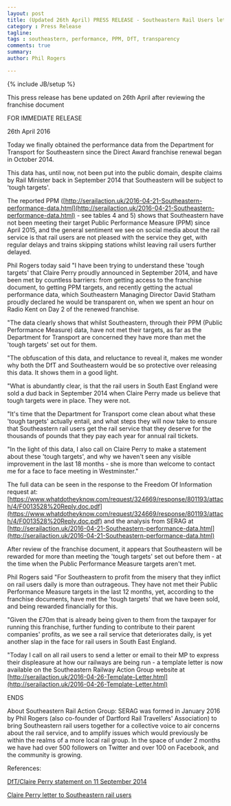 ```yaml
---
layout: post
title: (Updated 26th April) PRESS RELEASE - Southeastern Rail Users let down by Claire Perry
category : Press Release
tagline: 
tags : southeastern, performance, PPM, DfT, transparency
comments: true
summary: 
author: Phil Rogers

---
```


{% include JB/setup %}

This press release has bene updated on 26th April after reviewing the franchise document

FOR IMMEDIATE RELEASE

26th April 2016

Today we finally obtained the performance data from the Department for Transport for Southeastern since the Direct Award franchise renewal began in October 2014.

This data has, until now, not been put into the public domain, despite claims by Rail Minister back in September 2014 that Southeastern will be subject to 'tough targets'.

The reported PPM ([http://serailaction.uk/2016-04-21-Southeastern-performance-data.html](http://serailaction.uk/2016-04-21-Southeastern-performance-data.html) - see tables 4 and 5) shows that Southeastern have not been meeting their target Public Performance Measure (PPM) since April 2015, and the general sentiment we see on social media about the rail service is that rail users are not pleased with the service they get, with regular delays and trains skipping stations whilst leaving rail users further delayed.

Phil Rogers today said "I have been trying to understand these 'tough targets' that Claire Perry proudly announced in September 2014, and have been met by countless barriers: from getting access to the franchise document, to getting PPM targets, and recently getting the actual performance data, which Southeastern Managing Director David Statham proudly declared he would be transparent on, when we spent an hour on Radio Kent on Day 2 of the renewed franchise.

"The data clearly shows that whilst Southeastern, through their PPM (Public Performance Measure) data, have not met their targets, as far as the Department for Transport are concerned they have more than met the 'tough targets' set out for them.

"The obfuscation of this data, and reluctance to reveal it, makes me wonder why both the DfT and Southeastern would be so protective over releasing this data. It shows them in a good light.

"What is abundantly clear, is that the rail users in South East England were sold a dud back in September 2014 when Claire Perry made us believe that tough targets were in place. They were not.

"It's time that the Department for Transport come clean about what these 'tough targets' actually entail, and what steps they will now take to ensure that Southeastern rail users get the rail service that they deserve for the thousands of pounds that they pay each year for annual rail tickets.

"In the light of this data, I also call on Claire Perry to make a statement about these 'tough targets', and why we haven't seen any visible improvement in the last 18 months - she is more than welcome to contact me for a face to face meeting in Westminster."

The full data can be seen in the response to the Freedom Of Information request at: [https://www.whatdotheyknow.com/request/324669/response/801193/attach/4/F0013528%20Reply.doc.pdf](https://www.whatdotheyknow.com/request/324669/response/801193/attach/4/F0013528%20Reply.doc.pdf) and the analysis from SERAG at [http://serailaction.uk/2016-04-21-Southeastern-performance-data.html](http://serailaction.uk/2016-04-21-Southeastern-performance-data.html)

After review of the franchise document, it appears that Southeastern will be rewarded for more than meeting the 'tough targets' set out before them - at the time when the Public Performance Measure targets aren't met.

Phil Rogers said "For Southeastern to profit from the misery that they inflict on rail users daily is more than outrageous. They have not met their Public Performance Measure targets in the last 12 months, yet, according to the franchise documents, have met the 'tough targets' that we have been sold, and being rewarded financially for this. 

"Given the £70m that is already being given to them from the taxpayer for running this franchise, further funding to contribute to their parent companies' profits, as we see a rail service that deteriorates daily, is yet another slap in the face for rail users in South East England.

"Today I call on all rail users to send a letter or email to their MP to express their displeasure at how our railways are being run - a template letter is now available on the Southeastern Railway Action Group website at [http://serailaction.uk/2016-04-26-Template-Letter.html](http://serailaction.uk/2016-04-26-Template-Letter.html)

ENDS

About Southeastern Rail Action Group: SERAG was formed in January 2016 by Phil Rogers (also co-founder of Dartford Rail Travellers' Association) to bring Southeastern rail users together for a collective voice to air concerns about the rail service, and to amplify issues which would previously be within the realms of a more local rail group.  In the space of under 2 months we have had over 500 followers on Twitter and over 100 on Facebook, and the community is growing.

References:

[DfT/Claire Perry statement on 11 September 2014](https://www.gov.uk/government/speeches/rail-franchising-south-eastern-direct-award)

[Claire Perry letter to Southeastern rail users](https://www.gov.uk/government/uploads/system/uploads/attachment_data/file/353258/southeastern-da-letter.pdf)


